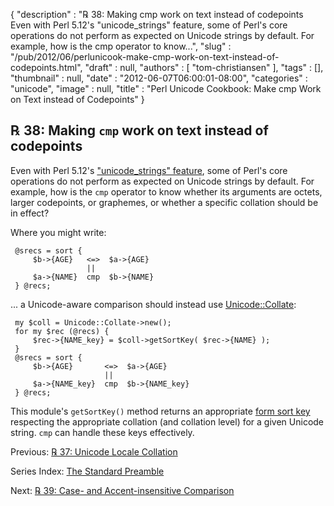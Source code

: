 {
   "description" : "℞ 38: Making cmp work on text instead of codepoints Even with Perl 5.12's \"unicode_strings\" feature, some of Perl's core operations do not perform as expected on Unicode strings by default. For example, how is the cmp operator to know...",
   "slug" : "/pub/2012/06/perlunicook-make-cmp-work-on-text-instead-of-codepoints.html",
   "draft" : null,
   "authors" : [
      "tom-christiansen"
   ],
   "tags" : [],
   "thumbnail" : null,
   "date" : "2012-06-07T06:00:01-08:00",
   "categories" : "unicode",
   "image" : null,
   "title" : "Perl Unicode Cookbook: Make cmp Work on Text instead of Codepoints"
}



℞ 38: Making `cmp` work on text instead of codepoints
-----------------------------------------------------

Even with Perl 5.12's ["unicode\_strings" feature](http://perldoc.perl.org/feature.html#The-%27unicode_strings%27-feature), some of Perl's core operations do not perform as expected on Unicode strings by default. For example, how is the `cmp` operator to know whether its arguments are octets, larger codepoints, or graphemes, or whether a specific collation should be in effect?

Where you might write:

     @srecs = sort {
         $b->{AGE}   <=>  $a->{AGE}
                     ||
         $a->{NAME}  cmp  $b->{NAME}
     } @recs;

... a Unicode-aware comparison should instead use [Unicode::Collate](http://search.cpan.org/perldoc?Unicode::Collate):

     my $coll = Unicode::Collate->new();
     for my $rec (@recs) {
         $rec->{NAME_key} = $coll->getSortKey( $rec->{NAME} );
     }
     @srecs = sort {
         $b->{AGE}       <=>  $a->{AGE}
                         ||
         $a->{NAME_key}  cmp  $b->{NAME_key}
     } @recs;

This module's `getSortKey()` method returns an appropriate [form sort key](http://www.unicode.org/reports/tr10/#Step_3) respecting the appropriate collation (and collation level) for a given Unicode string. `cmp` can handle these keys effectively.

Previous: [℞ 37: Unicode Locale Collation](/pub/2012/06/perlunicook-unicode-locale-collation.html)

Series Index: [The Standard Preamble](/pub/2012/04/perlunicook-standard-preamble.html)

Next: [℞ 39: Case- and Accent-insensitive Comparison](/pub/2012/06/perlunicook-case--and-accent-insensitive-comparison.html)
